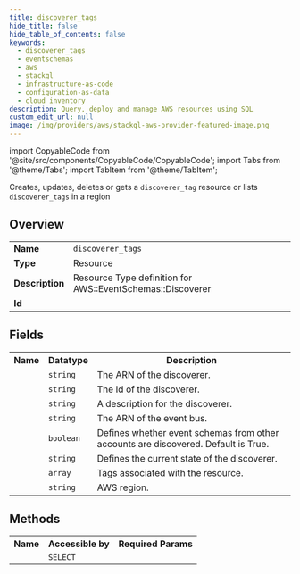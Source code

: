 ```yaml
---
title: discoverer_tags
hide_title: false
hide_table_of_contents: false
keywords:
  - discoverer_tags
  - eventschemas
  - aws
  - stackql
  - infrastructure-as-code
  - configuration-as-data
  - cloud inventory
description: Query, deploy and manage AWS resources using SQL
custom_edit_url: null
image: /img/providers/aws/stackql-aws-provider-featured-image.png
---
```


import CopyableCode from '@site/src/components/CopyableCode/CopyableCode';
import Tabs from '@theme/Tabs';
import TabItem from '@theme/TabItem';

Creates, updates, deletes or gets a <code>discoverer_tag</code> resource or lists <code>discoverer_tags</code> in a region

## Overview
<table><tbody>
<tr><td><b>Name</b></td><td><code>discoverer_tags</code></td></tr>
<tr><td><b>Type</b></td><td>Resource</td></tr>
<tr><td><b>Description</b></td><td>Resource Type definition for AWS::EventSchemas::Discoverer</td></tr>
<tr><td><b>Id</b></td><td><CopyableCode code="aws.eventschemas.discoverer_tags" /></td></tr>
</tbody></table>

## Fields
<table><tbody><tr><th>Name</th><th>Datatype</th><th>Description</th></tr><tr><td><CopyableCode code="discoverer_arn" /></td><td><code>string</code></td><td>The ARN of the discoverer.</td></tr>
<tr><td><CopyableCode code="discoverer_id" /></td><td><code>string</code></td><td>The Id of the discoverer.</td></tr>
<tr><td><CopyableCode code="description" /></td><td><code>string</code></td><td>A description for the discoverer.</td></tr>
<tr><td><CopyableCode code="source_arn" /></td><td><code>string</code></td><td>The ARN of the event bus.</td></tr>
<tr><td><CopyableCode code="cross_account" /></td><td><code>boolean</code></td><td>Defines whether event schemas from other accounts are discovered. Default is True.</td></tr>
<tr><td><CopyableCode code="state" /></td><td><code>string</code></td><td>Defines the current state of the discoverer.</td></tr>
<tr><td><CopyableCode code="tags" /></td><td><code>array</code></td><td>Tags associated with the resource.</td></tr>
<tr><td><CopyableCode code="region" /></td><td><code>string</code></td><td>AWS region.</td></tr>
</tbody></table>

## Methods

<table><tbody>
  <tr>
    <th>Name</th>
    <th>Accessible by</th>
    <th>Required Params</th>
  </tr>
  <tr>
    <td><CopyableCode code="view" /></td>
    <td><code>SELECT</code></td>
    <td><CopyableCode code="region" /></td>
  </tr>
</tbody></table>








